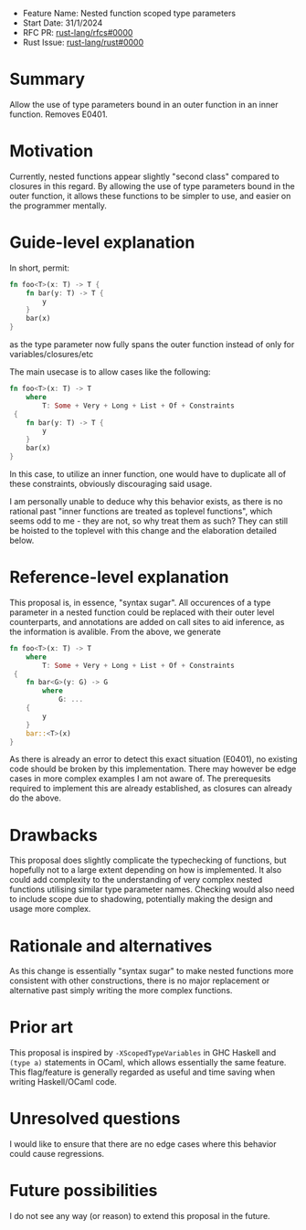 - Feature Name: Nested function scoped type parameters
- Start Date: 31/1/2024
- RFC PR: [rust-lang/rfcs#0000](https://github.com/rust-lang/rfcs/pull/0000)
- Rust Issue: [rust-lang/rust#0000](https://github.com/rust-lang/rust/issues/0000)

# Summary
[summary]: #summary

Allow the use of type parameters bound in an outer function in an inner function. Removes E0401.

# Motivation
[motivation]: #motivation

Currently, nested functions appear slightly "second class" compared to closures in this regard.
By allowing the use of type parameters bound in the outer function, it allows these functions to be simpler to use, and easier on the programmer mentally.

# Guide-level explanation
[guide-level-explanation]: #guide-level-explanation

In short, permit:
```rust
fn foo<T>(x: T) -> T {
    fn bar(y: T) -> T {
        y
    }
    bar(x)
}
```
as the type parameter now fully spans the outer function instead of only for variables/closures/etc

The main usecase is to allow cases like the following:
```rust
fn foo<T>(x: T) -> T
    where
        T: Some + Very + Long + List + Of + Constraints
 {
    fn bar(y: T) -> T {
        y
    }
    bar(x)
}
```
In this case, to utilize an inner function, one would have to duplicate all of these constraints, obviously discouraging said usage.  

I am personally unable to deduce why this behavior exists, as there is no rational past "inner functions are treated as toplevel functions", which seems odd to me - they are not, so why treat them as such? They can still be hoisted to the toplevel with this change and the elaboration detailed below. 


# Reference-level explanation
[reference-level-explanation]: #reference-level-explanation

This proposal is, in essence, "syntax sugar". All occurences of a type parameter in a nested function could be replaced with their outer level counterparts, and annotations are added on call sites to aid inference, as the information is avalible. From the above, we generate

```rust
fn foo<T>(x: T) -> T
    where
        T: Some + Very + Long + List + Of + Constraints
 {
    fn bar<G>(y: G) -> G
        where
            G: ...
    {
        y
    }
    bar::<T>(x)
}
```

As there is already an error to detect this exact situation (E0401), no existing code should be broken by this implementation. There may however be edge cases in more complex examples I am not aware of.
The prerequesits required to implement this are already established, as closures can already do the above. 

# Drawbacks
[drawbacks]: #drawbacks

This proposal does slightly complicate the typechecking of functions, but hopefully not to a large extent depending on how is implemented.
It also could add complexity to the understanding of very complex nested functions utilising similar type parameter names.
Checking would also need to include scope due to shadowing, potentially making the design and usage more complex.

# Rationale and alternatives
[rationale-and-alternatives]: #rationale-and-alternatives

As this change is essentially "syntax sugar" to make nested functions more consistent with other constructions, there is no major replacement or alternative past simply writing the more complex functions.

# Prior art
[prior-art]: #prior-art

This proposal is inspired by `-XScopedTypeVariables` in GHC Haskell and `(type a)` statements in OCaml, which allows essentially the same feature. This flag/feature is generally regarded as useful and time saving when writing Haskell/OCaml code.

# Unresolved questions
[unresolved-questions]: #unresolved-questions

I would like to ensure that there are no edge cases where this behavior could cause regressions.

# Future possibilities
[future-possibilities]: #future-possibilities

I do not see any way (or reason) to extend this proposal in the future.
